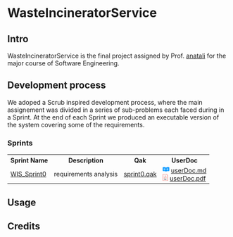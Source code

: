# WasteIncineratorService

## Intro

WasteIncineratorService is the final project assigned by Prof. [anatali](https://github.com/anatali) for the major course of Software Engineering.

## Development process
We adoped a Scrub inspired development process, where the main assignement was divided in a series of sub-problems each faced during in a Sprint.
At the end of each Sprint we produced an executable version of the system covering some of the requirements.

### Sprints

<table>
    <tr>
        <th>
            <b>Sprint Name</b>
        </th>
        <th>
            <b>Description</b>
        </th>
        <th>
            <b>Qak</b>
        </th>
        <th>
            <b>UserDoc</tb>
        </th>
    </tr>
    <tr>
        <td>
            <a href="./WIS_Sprint0/">WIS_Sprint0</a>
        </td>
        <td>
            requirements analysis
        </td>
        <td>
            <a href="./WIS_Sprint0/src/sprint0.qak">sprint0.qak</a>
        </td>
        <td>
            <img src="_readmeImgs_/readmeLogo.svg" height="15px"/> <a href="./WIS_Sprint0/userDocs/sprint0.md">userDoc.md</a><br/>
            <img src="_readmeImgs_/pdfLogo.png" height="15px"/> <a href="./WIS_Sprint0/userDocs/sprint0.pdf" title="sprint0.pdf" download>userDoc.pdf</a>
        </td>
    </tr>
</table>

## Usage

## Credits

